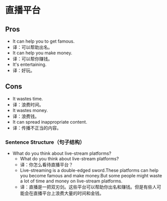 # 直播平台

## Pros

- It can help you to get famous.
- 译：可以帮助出名。
- It can help you make money.
- 译：可以帮你赚钱。
- It's entertaining.
- 译：好玩。

## Cons

- It wastes time.
- 译：浪费时间。
- It wastes money.
- 译：浪费钱。
- It can spread inappropriate content.
- 译：传播不正当的内容。

### Sentence Structure（句子结构）

- What do you think about live-stream platforms?
  - What do you think about live-stream platforms?
  - 译：你怎么看待直播平台？
  - Live-streaming is a double-edged sword.These platforms can help you become famous and make money.But some people might waste a lot of time and money on live-stream platforms.
  - 译：直播是一把双刃剑。这些平台可以帮助你出名和赚钱。但是有些人可能会在直播平台上浪费大量的时间和金钱。
